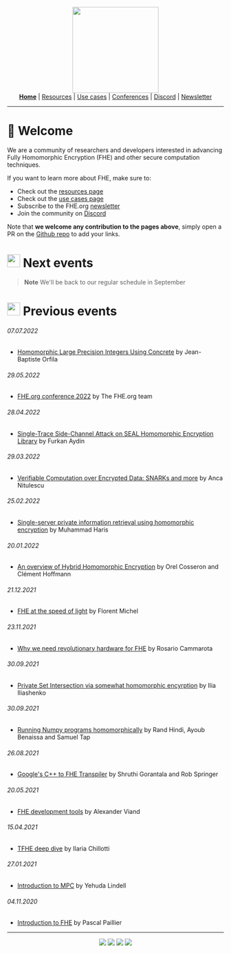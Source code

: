 <!-- Header links -->
<p align="center">
  <img width="200" src="https://user-images.githubusercontent.com/5758427/180978488-db825482-5a58-4c7c-9589-c494a6f0be04.png"><br/>
  <b><a href="https://fhe-org.github.io">Home</a></b> | <a href="https://fhe-org.github.io/fhe-resources">Resources</a> | <a href="https://fhe-org.github.io/fhe-use-cases">Use cases</a> | <a href="https://fhe-org.github.io/conferences">Conferences</a> | <a href="https://discord.fhe.org">Discord</a> | <a href="https://fheorg.substack.com">Newsletter</a> 
</p>
<hr/>
<!-- /Header links -->

# 👋 Welcome
  
<p>We are a community of researchers and developers interested in advancing Fully Homomorphic Encryption (FHE) and other secure computation techniques.</p>

<p>If you want to learn more about FHE, make sure to:</p>

- Check out the <a href="https://fhe-org.github.io/fhe-resources">resources page</a>
- Check out the <a href="https://fhe-org.github.io/fhe-use-cases">use cases page</a>
- Subscribe to the FHE.org <a href="https://fheorg.substack.com/">newsletter</a>
- Join the community on <a href="https://discord.fhe.org" target="_blank">Discord</a>

Note that <b>we welcome any contribution to the pages above</b>, simply open a PR on the <a href="https://github.com/fhe-org/fhe-org">Github repo</a> to add your links.

# <img src="https://user-images.githubusercontent.com/5758427/185471545-dd2e486f-cbdc-41eb-befa-9480a603b5ed.png" width="30px"> Next events
> **Note**
> We'll be back to our regular schedule in September

# <img src="https://user-images.githubusercontent.com/5758427/184885295-314a606b-4cfd-49d8-bf44-8e19ea5c666d.png" width="30px"> Previous events

###### 07.07.2022
- <a href="https://fhe-org.github.io/meetups/homomorphic-Large-Precision-Integers-Using-Concrete">Homomorphic Large Precision Integers Using Concrete</a> by Jean-Baptiste Orfila

###### 29.05.2022
- <a href="https://fhe-org.github.io/meetups/an-overview-of-hybrid-homomorphic-encryption">FHE.org conference 2022</a> by The FHE.org team

###### 28.04.2022
- <a href="https://fhe-org.github.io/meetups/single-trace-side-channel-attack-on-seal-homomorphic-encryption-library">Single-Trace Side-Channel Attack on SEAL Homomorphic Encryption Library</a> by Furkan Aydin

###### 29.03.2022
- <a href="https://fhe-org.github.io/meetups/verifiable-computation-over-encrypted-data-snarks-and-more">Verifiable Computation over Encrypted Data: SNARKs and more</a> by Anca Nitulescu

###### 25.02.2022
- <a href="https://fhe-org.github.io/meetups/single-server-private-information-retrieval-using-homomorphic-encryption">Single-server private information retrieval using homomorphic encryption</a> by Muhammad Haris

###### 20.01.2022
- <a href="https://fhe-org.github.io/meetups/an-overview-of-hybrid-homomorphic-encryption">An overview of Hybrid Homomorphic Encryption</a> by Orel Cosseron and Clément Hoffmann

###### 21.12.2021
- <a href="https://fhe-org.github.io/meetups/fhe-at-the-speed-of-light">FHE at the speed of light</a> by Florent Michel

###### 23.11.2021
- <a href="https://fhe-org.github.io/meetups/why-we-need-revolutionary-hardware-for-fhe">Why we need revolutionary hardware for FHE</a> by Rosario Cammarota

###### 30.09.2021
- <a href="https://fhe-org.github.io/meetups/private-set-intersection-via-somewhat-homomorphic-encryption">Private Set Intersection via somewhat homomorphic encyrption</a> by Ilia Iliashenko

###### 30.09.2021
- <a href="https://fhe-org.github.io/meetups/running-numpy-programs-homomorphically">Running Numpy programs homomorphically</a> by Rand Hindi, Ayoub Benaissa and Samuel Tap

###### 26.08.2021
- <a href="https://fhe-org.github.io/meetups/google-c++-to-fhe-transpiler">Google's C++ to FHE Transpiler</a> by Shruthi Gorantala and Rob Springer

###### 20.05.2021
- <a href="https://fhe-org.github.io/meetups/fhe-development-tools">FHE development tools</a> by Alexander Viand

###### 15.04.2021
- <a href="https://fhe-org.github.io/meetups/tfhe-deep-dive">TFHE deep dive</a> by Ilaria Chillotti

###### 27.01.2021
- <a href="https://fhe-org.github.io/meetups/introduction-to-mpc">Introduction to MPC</a> by Yehuda Lindell

###### 04.11.2020
- <a href="https://fhe-org.github.io/meetups/introduction-to-fhe">Introduction to FHE</a> by Pascal Paillier

<!-- Footer links -->
<hr/>
<p align="center">
<a href="https://zamafhe.substack.com"><img src="https://img.shields.io/badge/Subscribe-to%20Newsletter-blue"></a>
<a href="https://twitter.com/fhe_org"><img src="https://img.shields.io/badge/Follow-on%20Twitter-%2300acee"></a>
<a href="https://discord.fhe.org"><img src="https://img.shields.io/badge/Join-Discord%20server-%237289da"></a>
<a href="https://www.meetup.com/fhe-org"><img src="https://img.shields.io/badge/Register-on%20Meetup-%23e51937"></a>
</p>
<!-- /Footer links -->
